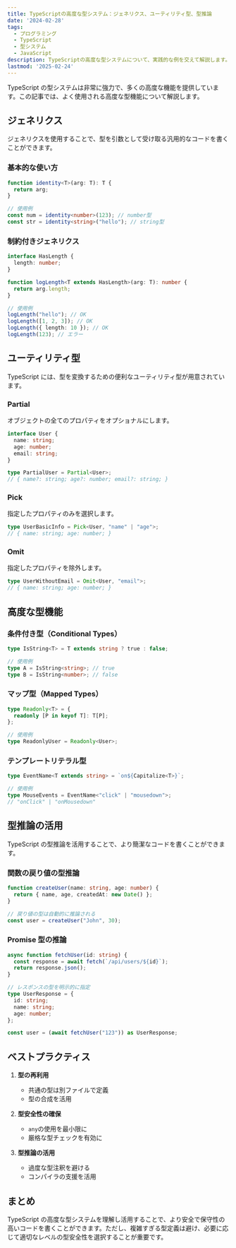 ```yaml
---
title: TypeScriptの高度な型システム：ジェネリクス、ユーティリティ型、型推論
date: '2024-02-28'
tags:
  - プログラミング
  - TypeScript
  - 型システム
  - JavaScript
description: TypeScriptの高度な型システムについて、実践的な例を交えて解説します。
lastmod: '2025-02-24'
---
```


TypeScript の型システムは非常に強力で、多くの高度な機能を提供しています。この記事では、よく使用される高度な型機能について解説します。

## ジェネリクス

ジェネリクスを使用することで、型を引数として受け取る汎用的なコードを書くことができます。

### 基本的な使い方

```typescript
function identity<T>(arg: T): T {
  return arg;
}

// 使用例
const num = identity<number>(123); // number型
const str = identity<string>("hello"); // string型
```

### 制約付きジェネリクス

```typescript
interface HasLength {
  length: number;
}

function logLength<T extends HasLength>(arg: T): number {
  return arg.length;
}

// 使用例
logLength("hello"); // OK
logLength([1, 2, 3]); // OK
logLength({ length: 10 }); // OK
logLength(123); // エラー
```

## ユーティリティ型

TypeScript には、型を変換するための便利なユーティリティ型が用意されています。

### Partial

オブジェクトの全てのプロパティをオプショナルにします。

```typescript
interface User {
  name: string;
  age: number;
  email: string;
}

type PartialUser = Partial<User>;
// { name?: string; age?: number; email?: string; }
```

### Pick

指定したプロパティのみを選択します。

```typescript
type UserBasicInfo = Pick<User, "name" | "age">;
// { name: string; age: number; }
```

### Omit

指定したプロパティを除外します。

```typescript
type UserWithoutEmail = Omit<User, "email">;
// { name: string; age: number; }
```

## 高度な型機能

### 条件付き型（Conditional Types）

```typescript
type IsString<T> = T extends string ? true : false;

// 使用例
type A = IsString<string>; // true
type B = IsString<number>; // false
```

### マップ型（Mapped Types）

```typescript
type Readonly<T> = {
  readonly [P in keyof T]: T[P];
};

// 使用例
type ReadonlyUser = Readonly<User>;
```

### テンプレートリテラル型

```typescript
type EventName<T extends string> = `on${Capitalize<T>}`;

// 使用例
type MouseEvents = EventName<"click" | "mousedown">;
// "onClick" | "onMousedown"
```

## 型推論の活用

TypeScript の型推論を活用することで、より簡潔なコードを書くことができます。

### 関数の戻り値の型推論

```typescript
function createUser(name: string, age: number) {
  return { name, age, createdAt: new Date() };
}

// 戻り値の型は自動的に推論される
const user = createUser("John", 30);
```

### Promise 型の推論

```typescript
async function fetchUser(id: string) {
  const response = await fetch(`/api/users/${id}`);
  return response.json();
}

// レスポンスの型を明示的に指定
type UserResponse = {
  id: string;
  name: string;
  age: number;
};

const user = (await fetchUser("123")) as UserResponse;
```

## ベストプラクティス

1. **型の再利用**

   - 共通の型は別ファイルで定義
   - 型の合成を活用

2. **型安全性の確保**

   - `any`の使用を最小限に
   - 厳格な型チェックを有効に

3. **型推論の活用**
   - 過度な型注釈を避ける
   - コンパイラの支援を活用

## まとめ

TypeScript の高度な型システムを理解し活用することで、より安全で保守性の高いコードを書くことができます。ただし、複雑すぎる型定義は避け、必要に応じて適切なレベルの型安全性を選択することが重要です。
